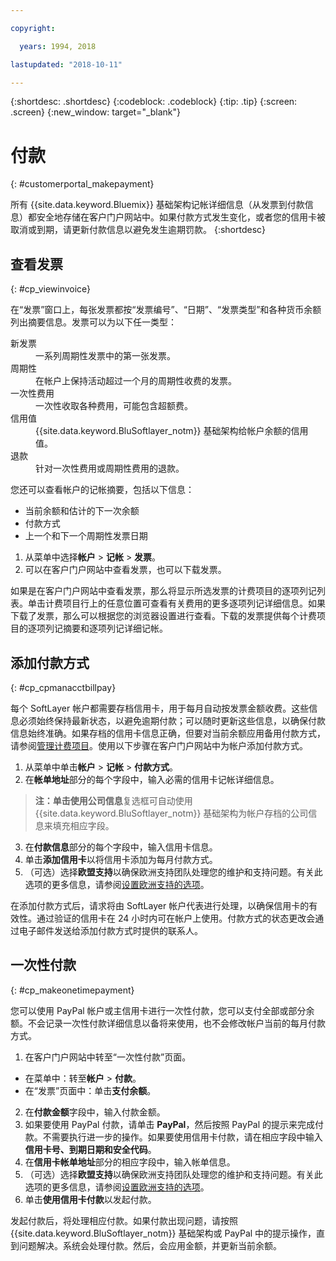 ```yaml
---

copyright:

  years: 1994, 2018

lastupdated: "2018-10-11"

---
```


{:shortdesc: .shortdesc}
{:codeblock: .codeblock}
{:tip: .tip}
{:screen: .screen}
{:new_window: target="_blank"}


# 付款
{: #customerportal_makepayment}

所有 {{site.data.keyword.Bluemix}} 基础架构记帐详细信息（从发票到付款信息）都安全地存储在客户门户网站中。如果付款方式发生变化，或者您的信用卡被取消或到期，请更新付款信息以避免发生逾期罚款。
{:shortdesc}

## 查看发票
{: #cp_viewinvoice}

在“发票”窗口上，每张发票都按“发票编号”、“日期”、“发票类型”和各种货币余额列出摘要信息。发票可以为以下任一类型：

<dl>
<dt>新发票</dt>
<dd>一系列周期性发票中的第一张发票。</dd>
<dt>周期性</dt>
<dd>在帐户上保持活动超过一个月的周期性收费的发票。</dd>
<dt>一次性费用</dt>
<dd>一次性收取各种费用，可能包含超额费。</dd>
<dt>信用值</dt>
<dd>{{site.data.keyword.BluSoftlayer_notm}} 基础架构给帐户余额的信用值。</dd>
<dt>退款</dt>
<dd>针对一次性费用或周期性费用的退款。</dd>
</dl>

您还可以查看帐户的记帐摘要，包括以下信息：
  * 当前余额和估计的下一次余额
  * 付款方式
  * 上一个和下一个周期性发票日期

1. 从菜单中选择**帐户** > **记帐** > **发票**。
2. 可以在客户门户网站中查看发票，也可以下载发票。

如果是在客户门户网站中查看发票，那么将显示所选发票的计费项目的逐项列记列表。单击计费项目行上的任意位置可查看有关费用的更多逐项列记详细信息。如果下载了发票，那么可以根据您的浏览器设置进行查看。下载的发票提供每个计费项目的逐项列记摘要和逐项列记详细记帐。

## 添加付款方式
{: #cp_cpmanacctbillpay}

每个 SoftLayer 帐户都需要存档信用卡，用于每月自动按发票金额收费。这些信息必须始终保持最新状态，以避免逾期付款；可以随时更新这些信息，以确保付款信息始终准确。如果存档的信用卡信息正确，但要对当前余额应用备用付款方式，请参阅[管理计费项目](/docs/customer-portal/cpmanacctbillpay.html#cp_makeonetimepayment)。使用以下步骤在客户门户网站中为帐户添加付款方式。

1. 从菜单中单击**帐户** > **记帐** > **付款方式**。
2. 在**帐单地址**部分的每个字段中，输入必需的信用卡记帐详细信息。
> **注：**单击**使用公司信息**复选框可自动使用 {{site.data.keyword.BluSoftlayer_notm}} 基础架构为帐户存档的公司信息来填充相应字段。
3. 在**付款信息**部分的每个字段中，输入信用卡信息。
4. 单击**添加信用卡**以将信用卡添加为每月付款方式。
5. （可选）选择**欧盟支持**以确保欧洲支持团队处理您的维护和支持问题。有关此选项的更多信息，请参阅[设置欧洲支持的选项](/docs/customer-portal/cpmanuserprof.html#cp_seteusupported)。

在添加付款方式后，请求将由 SoftLayer 帐户代表进行处理，以确保信用卡的有效性。通过验证的信用卡在 24 小时内可在帐户上使用。付款方式的状态更改会通过电子邮件发送给添加付款方式时提供的联系人。

## 一次性付款
{: #cp_makeonetimepayment}

您可以使用 PayPal 帐户或主信用卡进行一次性付款，您可以支付全部或部分余额。不会记录一次性付款详细信息以备将来使用，也不会修改帐户当前的每月付款方式。

1. 在客户门户网站中转至“一次性付款”页面。
 * 在菜单中：转至**帐户** > **付款**。
 * 在“发票”页面中：单击**支付余额**。
2. 在**付款金额**字段中，输入付款金额。
3. 如果要使用 PayPal 付款，请单击 **PayPal**，然后按照 PayPal 的提示来完成付款。不需要执行进一步的操作。如果要使用信用卡付款，请在相应字段中输入**信用卡号、到期日期和安全代码**。
4. 在**信用卡帐单地址**部分的相应字段中，输入帐单信息。
5. （可选）选择**欧盟支持**以确保欧洲支持团队处理您的维护和支持问题。有关此选项的更多信息，请参阅[设置欧洲支持的选项](/docs/customer-portal/cpmanuserprof.html#cp_seteusupported)。
6. 单击**使用信用卡付款**以发起付款。

发起付款后，将处理相应付款。如果付款出现问题，请按照 {{site.data.keyword.BluSoftlayer_notm}} 基础架构或 PayPal 中的提示操作，直到问题解决。系统会处理付款。然后，会应用金额，并更新当前余额。
